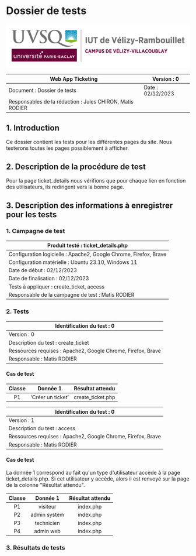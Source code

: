 # Dossier de tests

![logo_uvsq](../../annexes/logo_uvsq.png)

| Web App Ticketing                 | Version : 0             |
|--------------------------------------------|-------------------------|
| Document : Dossier de tests                | Date : 02/12/2023       |
| Responsables de la rédaction : Jules CHIRON, Matis RODIER |          |

## 1. Introduction

Ce dossier contient les tests pour les différentes pages du site.
Nous testerons toutes les pages possiblement à afficher.

## 2. Description de la procédure de test

Pour la page ticket_details nous vérifions que pour chaque lien en fonction des utilisateurs, ils redirigent vers la bonne page.

## 3. Description des informations à enregistrer pour les tests

### 1. Campagne de test

| Produit testé : ticket_details.php                                 |
|-------------------------------------------------------------------------|
| Configuration logicielle : Apache2, Google Chrome, Firefox, Brave                   |
| Configuration matérielle : Ubuntu 23.10, Windows 11                     |
| Date de début : 02/12/2023                                              |
| Date de finalisation : 02/12/2023                                       |
| Tests à appliquer : create_ticket, access|
| Responsable de la campagne de test : Matis RODIER     |

### 2. Tests

| Identification du test : 0               |
|------------------------------------------|
| Version : 0                              |
| Description du test : create_ticket |
| Ressources requises : Apache2, Google Chrome, Firefox, Brave   |
| Responsable : Matis  RODIER     |

#### Cas de test

| Classe | Donnée 1 |   Résultat attendu    |
|:------:|:--------:|:----------------:|
|   P1   |         ‘Créer un ticket’      |     create_ticket.php    |

| Identification du test : 0               |
|------------------------------------------|
| Version : 1                              |
| Description du test : access |
| Ressources requises : Apache2, Google Chrome, Firefox, Brave   |
| Responsable : Matis  RODIER             |

#### Cas de test

La donnée 1 correspond au fait qu'un type d'utilisateur accède à la page ticket_details.php. Si cet utilisateur y accède, alors il est renvoyé sur la page de la colonne "Résultat attendu".

| Classe | Donnée 1 |   Résultat attendu    |
|:------:|:--------:|:----------------:|
|   P1   |        visiteur      |   index.php  |
|   P2   |        admin system      |   index.php  |
|   P3   |        technicien      |   index.php  |
|   P4   |        admin web      |   index.php  |

### 3. Résultats de tests
